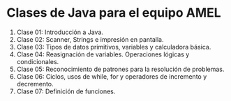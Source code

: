 # Clases de Java para el equipo AMEL

1. Clase 01: Introducción a Java.
2. Clase 02: Scanner, Strings e impresión en pantalla.
3. Clase 03: Tipos de datos primitivos, variables y calculadora básica.
4. Clase 04: Reasignación de variables. Operaciones lógicas y condicionales.
5. Clase 05: Reconocimiento de patrones para la resolución de problemas.
6. Clase 06: Ciclos, usos de while, for y operadores de incremento y decremento.
7. Clase 07: Definición de funciones.